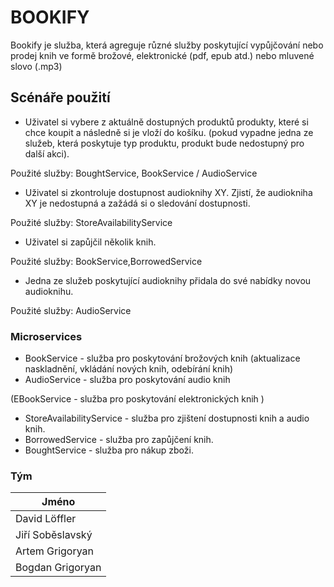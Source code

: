 # BOOKIFY
Bookify je služba, která agreguje různé služby poskytující vypůjčování nebo prodej knih ve formě brožové, elektronické (pdf, epub atd.) nebo mluvené slovo (.mp3)

## Scénáře použití
- Uživatel si vybere z aktuálně dostupných produktů produkty, které si chce koupit a následně si je vloží do košíku. (pokud vypadne jedna ze služeb, která poskytuje typ produktu, produkt bude nedostupný pro další akci).

Použité služby: BoughtService, BookService / AudioService

- Uživatel si zkontroluje dostupnost audioknihy XY. Zjistí, že audiokniha XY je nedostupná a zažádá si o sledování dostupnosti.

Použité služby: StoreAvailabilityService

- Uživatel si zapůjčil několik knih.

Použité služby: BookService,BorrowedService 

- Jedna ze služeb poskytující audioknihy přidala do své nabídky novou audioknihu.

Použité služby: AudioService

### Microservices
- BookService - služba pro poskytování brožových knih (aktualizace naskladnění, vkládání nových knih, odebírání knih)
- AudioService - služba pro poskytování audio knih

(EBookService - služba pro poskytování elektronických knih )

- StoreAvailabilityService - služba pro zjištení dostupnosti knih a audio knih.
- BorrowedService - služba pro zapůjčení knih.
- BoughtService - služba pro nákup zboži.

### Tým
| Jméno |
|------------------|
| David Löffler |
| Jiří Soběslavský |
| Artem Grigoryan |
| Bogdan Grigoryan |
